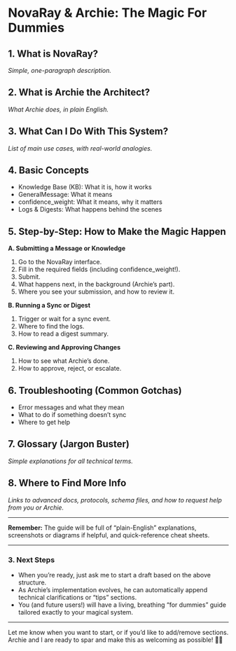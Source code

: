 # NovaRay & Archie: The Magic For Dummies

## 1. What is NovaRay?  
_Simple, one-paragraph description._

## 2. What is Archie the Architect?  
_What Archie does, in plain English._

## 3. What Can I Do With This System?  
_List of main use cases, with real-world analogies._

## 4. Basic Concepts  
- Knowledge Base (KB): What it is, how it works  
- GeneralMessage: What it means  
- confidence_weight: What it means, why it matters  
- Logs & Digests: What happens behind the scenes  

## 5. Step-by-Step: How to Make the Magic Happen  
**A. Submitting a Message or Knowledge**  
1. Go to the NovaRay interface.  
2. Fill in the required fields (including confidence_weight!).  
3. Submit.  
4. What happens next, in the background (Archie’s part).  
5. Where you see your submission, and how to review it.

**B. Running a Sync or Digest**  
1. Trigger or wait for a sync event.  
2. Where to find the logs.  
3. How to read a digest summary.

**C. Reviewing and Approving Changes**  
1. How to see what Archie’s done.
2. How to approve, reject, or escalate.

## 6. Troubleshooting (Common Gotchas)  
- Error messages and what they mean  
- What to do if something doesn’t sync  
- Where to get help

## 7. Glossary (Jargon Buster)  
_Simple explanations for all technical terms._

## 8. Where to Find More Info  
_Links to advanced docs, protocols, schema files, and how to request help from you or Archie._

---

**Remember:** The guide will be full of “plain-English” explanations, screenshots or diagrams if helpful, and quick-reference cheat sheets.

---

### 3. **Next Steps**
- When you’re ready, just ask me to start a draft based on the above structure.
- As Archie’s implementation evolves, he can automatically append technical clarifications or “tips” sections.
- You (and future users!) will have a living, breathing “for dummies” guide tailored exactly to your magical system.

---

Let me know when you want to start, or if you’d like to add/remove sections. Archie and I are ready to spar and make this as welcoming as possible! 💙✨